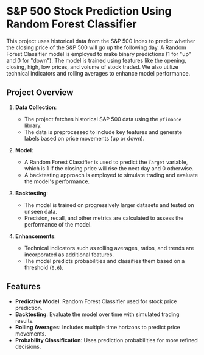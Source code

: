 # S&P 500 Stock Prediction Using Random Forest Classifier

This project uses historical data from the S&P 500 Index to predict whether the closing price of the S&P 500 will go up the following day. A Random Forest Classifier model is employed to make binary predictions (1 for "up" and 0 for "down"). The model is trained using features like the opening, closing, high, low prices, and volume of stock traded. We also utilize technical indicators and rolling averages to enhance model performance.

## Project Overview

1. **Data Collection**:
   - The project fetches historical S&P 500 data using the `yfinance` library.
   - The data is preprocessed to include key features and generate labels based on price movements (up or down).

2. **Model**:
   - A Random Forest Classifier is used to predict the `Target` variable, which is 1 if the closing price will rise the next day and 0 otherwise.
   - A backtesting approach is employed to simulate trading and evaluate the model's performance.

3. **Backtesting**:
   - The model is trained on progressively larger datasets and tested on unseen data.
   - Precision, recall, and other metrics are calculated to assess the performance of the model.

4. **Enhancements**:
   - Technical indicators such as rolling averages, ratios, and trends are incorporated as additional features.
   - The model predicts probabilities and classifies them based on a threshold (`0.6`).

## Features

- **Predictive Model**: Random Forest Classifier used for stock price prediction.
- **Backtesting**: Evaluate the model over time with simulated trading results.
- **Rolling Averages**: Includes multiple time horizons to predict price movements.
- **Probability Classification**: Uses prediction probabilities for more refined decisions.

